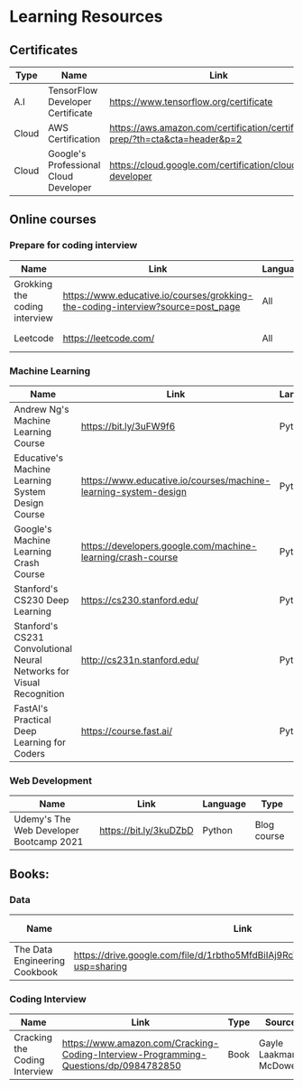 # Learning Resources
## Certificates
| Type | Name | Link | Language 
| -------- | -------- | -------- | -------- |
| A.I | TensorFlow Developer Certificate| https://www.tensorflow.org/certificate | Python | 
| Cloud | AWS Certification| https://aws.amazon.com/certification/certification-prep/?th=cta&cta=header&p=2 | Flexible | 
| Cloud | Google's Professional Cloud Developer| https://cloud.google.com/certification/cloud-developer | Flexible | 


## Online courses
### Prepare for coding interview

| Name | Link | Language | Type
| -------- | -------- | -------- | -------- |
| Grokking the coding interview     | https://www.educative.io/courses/grokking-the-coding-interview?source=post_page | All | Online course     |
| Leetcode   | https://leetcode.com/ | All | Online platform  |

### Machine Learning

| Name | Link | Language | Type
| -------- | -------- | -------- | -------- |
| Andrew Ng's Machine Learning  Course | https://bit.ly/3uFW9f6   | Python | Online course |
| Educative's Machine Learning System Design Course | https://www.educative.io/courses/machine-learning-system-design | Python | Online course  |
| Google's Machine Learning Crash Course | https://developers.google.com/machine-learning/crash-course | Python | Blog  |
| Stanford's CS230 Deep Learning | https://cs230.stanford.edu/ | Python | Online course  |
| Stanford's CS231 Convolutional Neural Networks for Visual Recognition | http://cs231n.stanford.edu/ | Python | Online course  |
| FastAI's Practical Deep Learning for Coders | https://course.fast.ai/ | Python | Blog course  |


### Web Development
| Name | Link | Language | Type
| -------- | -------- | -------- | -------- |
| Udemy's The Web Developer Bootcamp 2021 | https://bit.ly/3kuDZbD | Python | Blog course  |


## Books:
### Data 
| Name | Link | Type | Source/ Author
| -------- | -------- | -------- | -------- |
| The Data Engineering Cookbook | https://drive.google.com/file/d/1rbtho5MfdBiIAj9RcVi0mGwmUyyCMnhk/view?usp=sharing | Python | Mengyao Wang  |

### Coding Interview
| Name | Link | Type | Source
| -------- | -------- | -------- | -------- |
| Cracking the Coding Interview     | https://www.amazon.com/Cracking-Coding-Interview-Programming-Questions/dp/0984782850   | Book | Gayle Laakmann McDowell      |








